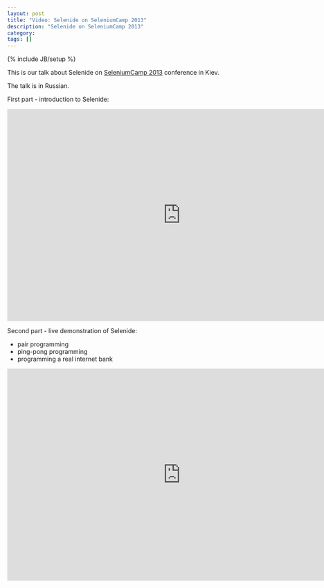 ```yaml
---
layout: post
title: "Video: Selenide on SeleniumCamp 2013"
description: "Selenide on SeleniumCamp 2013"
category: 
tags: []
---
```

{% include JB/setup %}

This is our talk about Selenide on [SeleniumCamp 2013](http://seleniumcamp.com/materials/) conference in Kiev.

The talk is in Russian.


First part - introduction to Selenide:
<div class="video"><iframe width="800" height="490" frameborder="0" src="https://youtu.be/4TegXkNWbqw"></iframe></div>

Second part - live demonstration of Selenide:

*   pair programming
*   ping-pong programming
*   programming a real internet bank

<div class="video"><iframe width="800" height="490" frameborder="0" src="https://youtu.be/x3osTlsU82g"></iframe></div>